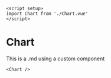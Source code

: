 ```
<script setup>
import Chart from './Chart.vue'
</script>
```
# Chart

This is a .md using a custom component

```<Chart />```